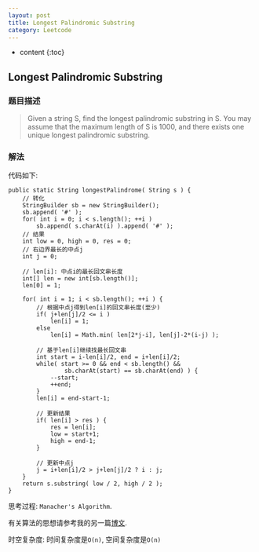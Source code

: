 ```yaml
---
layout: post
title: Longest Palindromic Substring
category: Leetcode
---
```


* content
{:toc}

## Longest Palindromic Substring

### 题目描述

> Given a string S, find the longest palindromic substring in S. You may assume that the maximum length of S is 1000, and there exists one unique longest palindromic substring.

### 解法

代码如下:

    public static String longestPalindrome( String s ) {
        // 转化
        StringBuilder sb = new StringBuilder();
        sb.append( '#' );
        for( int i = 0; i < s.length(); ++i )
            sb.append( s.charAt(i) ).append( '#' );
        // 结果
        int low = 0, high = 0, res = 0;
        // 右边界最长的中点j
        int j = 0;

        // len[i]: 中点i的最长回文串长度
        int[] len = new int[sb.length()];
        len[0] = 1;

        for( int i = 1; i < sb.length(); ++i ) {
            // 根据中点j得到len[i]的回文串长度(至少)
            if( j+len[j]/2 <= i ) 
                len[i] = 1;
            else
                len[i] = Math.min( len[2*j-i], len[j]-2*(i-j) );

            // 基于len[i]继续找最长回文串
            int start = i-len[i]/2, end = i+len[i]/2;
            while( start >= 0 && end < sb.length() &&
                    sb.charAt(start) == sb.charAt(end) ) {
                --start;
                ++end;
            }
            len[i] = end-start-1;

            // 更新结果
            if( len[i] > res ) {
                res = len[i];
                low = start+1;
                high = end-1;
            }

            // 更新中点j
            j = i+len[i]/2 > j+len[j]/2 ? i : j;
        }
        return s.substring( low / 2, high / 2 );
    }

思考过程: `Manacher's Algorithm`.

有关算法的思想请参考我的另一篇[博文](http://schstudio.github.io./2016/04/07/hihocoder-longest-palindromic-substring/).

时空复杂度: 时间复杂度是`O(n)`, 空间复杂度是`O(n)`